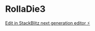 # RollaDie3

[Edit in StackBlitz next generation editor ⚡️](https://stackblitz.com/~/github.com/weisillygoof/RollaDie3)